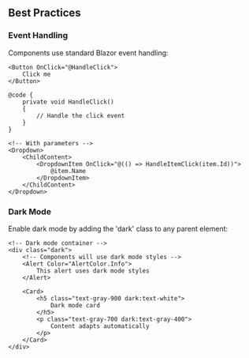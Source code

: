 <doc title="Common Patterns" desc="Common patterns and best practices">

## Best Practices

### Event Handling

Components use standard Blazor event handling:

```razor
<Button OnClick="@HandleClick">
    Click me
</Button>

@code {
    private void HandleClick()
    {
        // Handle the click event
    }
}

<!-- With parameters -->
<Dropdown>
    <ChildContent>
        <DropdownItem OnClick="@(() => HandleItemClick(item.Id))">
            @item.Name
        </DropdownItem>
    </ChildContent>
</Dropdown>
```

### Dark Mode

Enable dark mode by adding the 'dark' class to any parent element:

```razor
<!-- Dark mode container -->
<div class="dark">
    <!-- Components will use dark mode styles -->
    <Alert Color="AlertColor.Info">
        This alert uses dark mode styles
    </Alert>
    
    <Card>
        <h5 class="text-gray-900 dark:text-white">
            Dark mode card
        </h5>
        <p class="text-gray-700 dark:text-gray-400">
            Content adapts automatically
        </p>
    </Card>
</div>
```

</doc>
